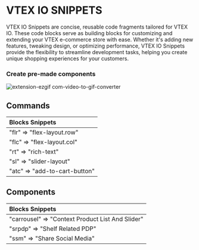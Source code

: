 # VTEX IO SNIPPETS

VTEX IO Snippets are concise, reusable code fragments tailored for VTEX IO. These code blocks serve as building blocks for customizing and extending your VTEX e-commerce store with ease. Whether it's adding new features, tweaking design, or optimizing performance, VTEX IO Snippets provide the flexibility to streamline development tasks, helping you create unique shopping experiences for your customers.

### Create pre-made components

![extension-ezgif com-video-to-gif-converter](https://github.com/xGinDev/vtex-snippets/assets/57797652/f5e295d9-456f-4f02-b98f-2fd9b65f9970)

## Commands

| Blocks Snippets            |
|:---------------------------|
| "flr" => "flex-layout.row" |
| "flc" => "flex-layout.col" |
| "rt" => "rich-text"        |
| "sl" => "slider-layout"    |
| "atc" => "add-to-cart-button"    |

## Components

| Blocks Snippets                                  |
|:-------------------------------------------------|
| "carrousel" => "Context Product List And Slider" |
| "srpdp" => "Shelf Related PDP"                   |
| "ssm" => "Share Social Media"                    |
